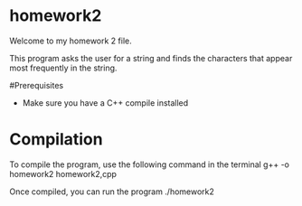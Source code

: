 # homework2 

Welcome to my homework 2 file. 

This program asks the user for a string and finds the characters that appear most frequently in the string. 

#Prerequisites 
- Make sure you have a C++ compile installed

# Compilation 
To compile the program, use the following command in the terminal 
g++ -o homework2 homework2,cpp 

Once compiled, you can run the program 
./homework2

